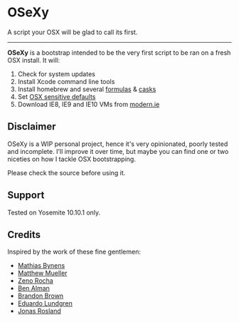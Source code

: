 # OSeXy
A script your OSX will be glad to call its first.

-------------------------------------------------

**OSeXy** is a bootstrap intended to be the very first script to be ran on a fresh OSX install. It will:

1. Check for system updates
2. Install Xcode command line tools
3. Install homebrew and several [formulas](https://github.com/joaocunha/OSeXy/blob/master/Brewfile) & [casks](https://github.com/joaocunha/OSeXy/blob/master/Caskfile)
4. Set [OSX sensitive defaults](https://github.com/joaocunha/OSeXy/blob/master/osx.sh)
5. Download IE8, IE9 and IE10 VMs from [modern.ie](https://www.modern.ie/en-us/virtualization-tools#downloads)

## Disclaimer
OSeXy is a WIP personal project, hence it's very opinionated, poorly tested and incomplete. I'll improve it over time, but maybe you can find one or two niceties on how I tackle OSX bootstrapping.

Please check the source before using it.

## Support
Tested on Yosemite 10.10.1 only.

## Credits
Inspired by the work of these fine gentlemen:

* [Mathias Bynens](https://github.com/mathiasbynens/dotfiles)
* [Matthew Mueller](http://lapwinglabs.com/blog/hacker-guide-to-setting-up-your-mac)
* [Zeno Rocha](https://gist.github.com/zenorocha/7159780)
* [Ben Alman](https://github.com/cowboy/dotfiles)
* [Brandon Brown](https://gist.github.com/brandonb927/3195465)
* [Eduardo Lundgren](https://github.com/eduardolundgren/dotfiles)
* [Jonas Rosland](https://github.com/virtualswede/osx-bootstrap)
